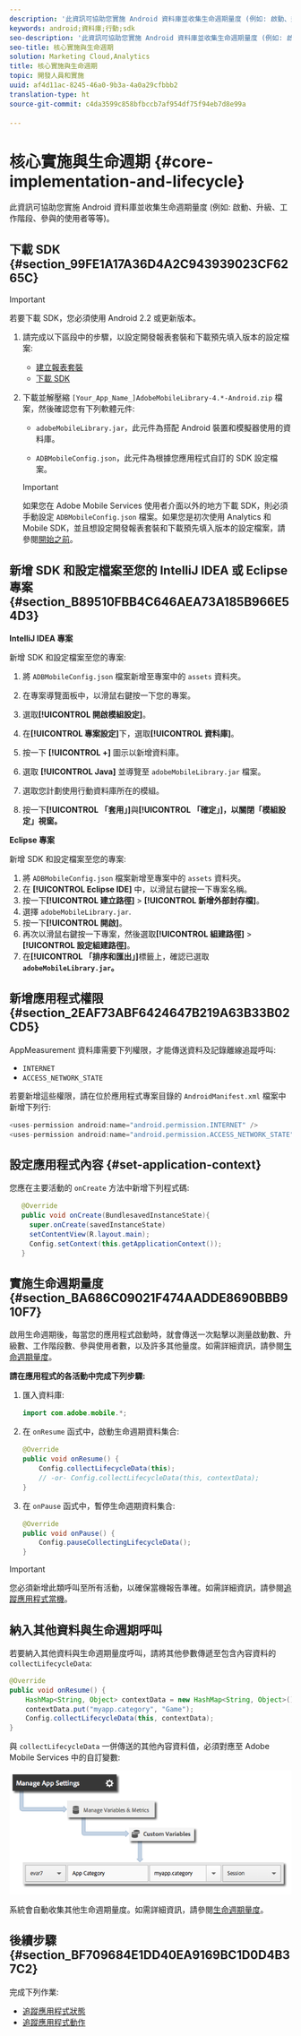 ```yaml
---
description: '此資訊可協助您實施 Android 資料庫並收集生命週期量度 (例如: 啟動、升級、工作階段、參與的使用者等等)。'
keywords: android;資料庫;行動;sdk
seo-description: '此資訊可協助您實施 Android 資料庫並收集生命週期量度 (例如: 啟動、升級、工作階段、參與的使用者等等)。'
seo-title: 核心實施與生命週期
solution: Marketing Cloud,Analytics
title: 核心實施與生命週期
topic: 開發人員和實施
uuid: af4d11ac-8245-46a0-9b3a-4a0a29cfbbb2
translation-type: ht
source-git-commit: c4da3599c858bfbccb7af954df75f94eb7d8e99a

---
```



# 核心實施與生命週期 {#core-implementation-and-lifecycle}

此資訊可協助您實施 Android 資料庫並收集生命週期量度 (例如: 啟動、升級、工作階段、參與的使用者等等)。

## 下載 SDK {#section_99FE1A17A36D4A2C943939023CF6265C}

>[!IMPORTANT]
>
>若要下載 SDK，您必須使用 Android 2.2 或更新版本。

1. 請完成以下區段中的步驟，以設定開發報表套裝和下載預先填入版本的設定檔案:

   * [建立報表套裝](/help/android/getting-started/requirements.md)
   * [下載 SDK](/help/android/getting-started/requirements.md)

1. 下載並解壓縮 `[Your_App_Name_]AdobeMobileLibrary-4.*-Android.zip` 檔案，然後確認您有下列軟體元件:

   * `adobeMobileLibrary.jar`，此元件為搭配 Android 裝置和模擬器使用的資料庫。

   * `ADBMobileConfig.json`，此元件為根據您應用程式自訂的 SDK 設定檔案。
   >[!IMPORTANT]
   >
   >如果您在 Adobe Mobile Services 使用者介面以外的地方下載 SDK，則必須手動設定 `ADBMobileConfig.json` 檔案。如果您是初次使用 Analytics 和 Mobile SDK，並且想設定開發報表套裝和下載預先填入版本的設定檔案，請參閱[開始之前](/help/android/getting-started/requirements.md)。

## 新增 SDK 和設定檔案至您的 IntelliJ IDEA 或 Eclipse 專案 {#section_B89510FBB4C646AEA73A185B966E54D3}

**IntelliJ IDEA 專案**

新增 SDK 和設定檔案至您的專案:

1. 將 `ADBMobileConfig.json` 檔案新增至專案中的 `assets` 資料夾。

1. 在專案導覽面板中，以滑鼠右鍵按一下您的專案。
1. 選取&#x200B;**[!UICONTROL 開啟模組設定]**。
1. 在&#x200B;**[!UICONTROL 專案設定]**&#x200B;下，選取&#x200B;**[!UICONTROL 資料庫]**。
1. 按一下 **[!UICONTROL +]** 圖示以新增資料庫。
1. 選取 **[!UICONTROL Java]** 並導覽至 `adobeMobileLibrary.jar` 檔案。
1. 選取您計劃使用行動資料庫所在的模組。
1. 按一下&#x200B;**[!UICONTROL 「套用」]**&#x200B;與&#x200B;**[!UICONTROL 「確定」]，以關閉「模組設定」視窗。**

**Eclipse 專案**

新增 SDK 和設定檔案至您的專案:

1. 將 `ADBMobileConfig.json` 檔案新增至專案中的 `assets` 資料夾。
1. 在 **[!UICONTROL Eclipse IDE]** 中，以滑鼠右鍵按一下專案名稱。
1. 按一下&#x200B;**[!UICONTROL 建立路徑]** &gt; **[!UICONTROL 新增外部封存檔]**。
1. 選擇 `adobeMobileLibrary.jar`.
1. 按一下&#x200B;**[!UICONTROL 開啟]**。
1. 再次以滑鼠右鍵按一下專案，然後選取&#x200B;**[!UICONTROL 組建路徑]** &gt; **[!UICONTROL 設定組建路徑]**。
1. 在&#x200B;**[!UICONTROL 「排序和匯出」]**&#x200B;標籤上，確認已選取 **`adobeMobileLibrary.jar`。**

## 新增應用程式權限 {#section_2EAF73ABF6424647B219A63B33B02CD5}

AppMeasurement 資料庫需要下列權限，才能傳送資料及記錄離線追蹤呼叫:

* `INTERNET`
* `ACCESS_NETWORK_STATE`

若要新增這些權限，請在位於應用程式專案目錄的 `AndroidManifest.xml` 檔案中新增下列行:

```java
<uses-permission android:name="android.permission.INTERNET" /> 
<uses-permission android:name="android.permission.ACCESS_NETWORK_STATE" />
```

## 設定應用程式內容 {#set-application-context}

您應在主要活動的 `onCreate` 方法中新增下列程式碼:

```java
   @Override
   public void onCreate(BundlesavedInstanceState){
     super.onCreate(savedInstanceState)
     setContentView(R.layout.main);
     Config.setContext(this.getApplicationContext());
   }
````

## 實施生命週期量度 {#section_BA686C09021F474AADDE8690BBB910F7}

啟用生命週期後，每當您的應用程式啟動時，就會傳送一次點擊以測量啟動數、升級數、工作階段數、參與使用者數，以及許多其他量度。如需詳細資訊，請參閱[生命週期量度](/help/android/metrics.md)。

**請在應用程式的各活動中完成下列步驟:**

1. 匯入資料庫:

   ```java
   import com.adobe.mobile.*;
   ```

1. 在 `onResume` 函式中，啟動生命週期資料集合:

   ```java
   @Override 
   public void onResume() { 
       Config.collectLifecycleData(this); 
       // -or- Config.collectLifecycleData(this, contextData); 
   }
   ```

1. 在 `onPause` 函式中，暫停生命週期資料集合:

   ```java
   @Override 
   public void onPause() { 
       Config.pauseCollectingLifecycleData(); 
   }
   ```

>[!IMPORTANT]
>
>您必須新增此類呼叫至所有活動，以確保當機報告準確。如需詳細資訊，請參閱[追蹤應用程式當機](/help/android/analytics-main/crashes.md)。

## 納入其他資料與生命週期呼叫

若要納入其他資料與生命週期量度呼叫，請將其他參數傳遞至包含內容資料的 `collectLifecycleData`:

```java
@Override 
public void onResume() {
    HashMap<String, Object> contextData = new HashMap<String, Object>(); 
    contextData.put("myapp.category", "Game"); 
    Config.collectLifecycleData(this, contextData); 
}
```

與 `collectLifecycleData` 一併傳送的其他內容資料值，必須對應至 Adobe Mobile Services 中的自訂變數:

![](assets/map-variable-lifecycle.png)

系統會自動收集其他生命週期量度。如需詳細資訊，請參閱[生命週期量度](/help/android/metrics.md)。

## 後續步驟 {#section_BF709684E1DD40EA9169BC1D0D4B37C2}

完成下列作業:

* [追蹤應用程式狀態](/help/android/analytics-main/states.md)
* [追蹤應用程式動作](/help/android/analytics-main/actions.md)

